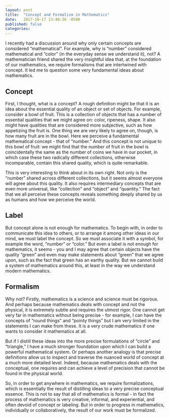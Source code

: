```yaml
---
layout: post
title:  "Concept and Formalism in Mathematics"
date:   2017-10-17 13:48:36 -0500
published: false
categories: 
---
```


I recently had a discussion around why only certain concepts are considered “mathematical”. For example, why is “number” considered mathematical and “color” (in the everyday sense we understand it), not? A mathematician friend shared the very insightful idea that, at the foundation of our mathematics, we require formalisms that are intertwined with concept. It led me to question some very fundamental ideas about mathematics.

## Concept

First, I thought, what is a concept? A rough definition might be that it is an idea about the essential quality of an object or set of objects. For example, consider a bowl of fruit. This is a collection of objects that has a number of essential qualities that we might agree on: color, ripeness, shape. It also might have qualities that are considered more subjective, such as how appetizing the fruit is. One thing we are very likely to agree on, though, is how many fruit are in the bowl. Here we perceive a fundamental mathematical concept - that of “number.” And this concept is not unique to this bowl of fruit: we might find that the number of fruit in the bowl is coincidentally the same as the number of coins we have in our pocket, in which case these two radically different collections, otherwise incomparable, contain this shared quality, which is quite remarkable.

This is very interesting to think about in its own right. Not only is the “number” shared across different collections, but it seems almost everyone will agree about this quality. It also requires intermediary concepts that are even more universal, like “collection” and “object” and “quantity.” The fact that we all perceive these concepts reveals something deeply shared by us as humans and how we perceive the world.

## Label

But concept alone is not enough for mathematics. To begin with, in order to communicate this idea to others, or to arrange it among other ideas in our mind, we must label the concept. So we must associate it with a symbol, for example the word, “number” or “color.” But even a label is not enough for mathematics, it seems - you and I may agree that certain objects have the quality “green” and even may make statements about “green” that we agree upon, such as the fact that green has an earthy quality. But we cannot build a system of mathematics around this, at least in the way we understand modern mathematics.

## Formalism

Why not? Firstly, mathematics is a science and science must be rigorous. And perhaps because mathematics deals with concept and not the physical, it is extremely subtle and requires the utmost rigor. One cannot get very far in mathematics without being precise - for example, I can have the concepts of “round things” and “pointy things” but I am very limited in the statements I can make from these. It is a very crude mathematics if one wants to consider it mathematics at all. 

But if I distill these ideas into the more precise formulations of “circle” and “triangle,” I have a much stronger foundation upon which I can build a powerful mathematical system. Or perhaps another analogy is that precise definitions allow us to inspect and traverse the nuanced world of concept at a much more detailed level. Indeed, because mathematics deals with the conceptual, one requires and can achieve a level of precision that cannot be found in the physical world. 

So, in order to get anywhere in mathematics, we require formalizations, which is essentially the result of distilling ideas to a very precise conceptual essence. This is not to say that all of mathematics is formal - in fact the process of mathematics is very creative, informal, and experiential, and often devoid of concept or labeling. But in order to progress in mathematics, individually or collaboratively, the result of our work must be formalized.

